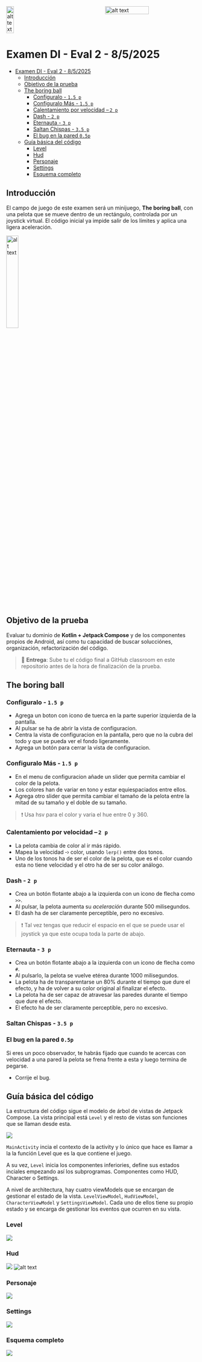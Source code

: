
<div style="display: flex; justify-content: space-between;">
  <img src="doc/txur.png" alt="alt text" style="width: 20%;">
  <img src="doc/eusko.png" alt="alt text" style="width: 48%;">
</div>

# Examen DI - Eval 2 - 8/5/2025

- [Examen DI - Eval 2 - 8/5/2025](#examen-di---eval-2---852025)
  - [Introducción](#introducción)
  - [Objetivo de la prueba](#objetivo-de-la-prueba)
  - [The boring ball](#the-boring-ball)
    - [Configuralo - `1.5 p`](#configuralo---15-p)
    - [Configuralo Más - `1.5 p`](#configuralo-más---15-p)
    - [Calentamiento por velocidad – `2 p`](#calentamiento-por-velocidad-2p)
    - [Dash - `2 p`](#dash---2-p)
    - [Eternauta - `3 p`](#eternauta---3-p)
    - [Saltan Chispas - `3.5 p`](#saltan-chispas---35-p)
    - [El bug en la pared `0.5p`](#el-bug-en-la-pared-05p)
  - [Guía básica del código](#guía-básica-del-código)
    - [Level](#level)
    - [Hud](#hud)
    - [Personaje](#personaje)
    - [Settings](#settings)
    - [Esquema completo](#esquema-completo)

## Introducción


El campo de juego de este examen será un minijuego, **The boring ball**, con una pelota que se mueve dentro de un rectángulo, controlada por un joystick virtual. El código inicial ya impide salir de los límites y aplica una ligera aceleración.

<img src="doc/hud.png" alt="alt text" style="width: 25%;">


## Objetivo de la prueba

Evaluar tu dominio de **Kotlin + Jetpack Compose** y de los componentes propios de Android, así como tu capacidad de buscar solucciónes, organización, refactorización del código.

> 🔔 **Entrega**: Sube tu el código final a GitHub classroom en este repositorio antes de la hora de finalización de la prueba.

## The boring ball

### Configuralo - `1.5 p`

 * Agrega un boton con icono de tuerca en la parte superior izquierda de la pantalla.
 * Al pulsar se ha de abrir la vista de configuracion.
 * Centra la vista de configuracion en la pantalla, pero que no la cubra del todo y que se pueda ver el fondo ligeramente.
 * Agrega un botón para cerrar la vista de configuracion.


### Configuralo Más - `1.5 p`

 * En el menu de configuracion añade un slider que permita cambiar el color de la pelota.
 * Los colores han de variar en tono y estar equiespaciados entre ellos.
 * Agrega otro slider que permita cambiar el tamaño de la pelota entre la mitad de su tamaño y el doble de su tamaño.

> ❗ Usa hsv para el color y varia el hue entre 0 y 360.
 
### Calentamiento por velocidad – `2 p`

 * La pelota cambia de color al ir más rápido.
 * Mapea la velocidad ‑› color, usando `lerp()` entre dos tonos. 
 * Uno de los tonos ha de ser el color de la pelota, que es el color cuando esta no tiene velocidad y el otro ha de ser su color análogo.

### Dash - `2 p`

 * Crea un botón flotante abajo a la izquierda con un icono de flecha como  `>>`.
 * Al pulsar, la pelota aumenta su *aceleración* durante 500 milisegundos.
 * El dash ha de ser claramente perceptible, pero no excesivo.

> ❗ Tal vez tengas que reducir el espacio en el que se puede usar el joystick ya que este ocupa toda la parte de abajo.
 
### Eternauta - `3 p`

* Crea un botón flotante abajo a la izquierda con un icono de flecha como `#`.
* Al pulsarlo, la pelota se vuelve etérea durante 1000 milisegundos. 
* La pelota ha de transparentarse un 80% durante el tiempo que dure el efecto, y ha de volver a su color original al finalizar el efecto.
* La pelota ha de ser capaz de atravesar las paredes durante el tiempo que dure el efecto.
* El efecto ha de ser claramente perceptible, pero no excesivo.

### Saltan Chispas - `3.5 p`


### El bug en la pared `0.5p`

Si eres un poco observador, te habrás fijado que cuando te acercas con velocidad a una pared la pelota se frena frente a esta y luego termina de pegarse.

* Corrije el bug.

  
## Guía básica del código

La estructura del código sigue el modelo de árbol de vistas de Jetpack Compose. La vista principal está `Level` y el resto de vistas son funciones que se llaman desde esta.

![](doc/Examen%20di_page-0005.jpg)
 
`MainActivity` incia el contexto de la activity y lo único que hace es llamar a la la función Level que es la que contiene el juego. 

A su vez, `Level` inicia los componentes inferiories, define sus estados inciales empezando así los subprogramas. Componentes como HUD, Character o Settings.

A nivel de architectura, hay cuatro viewModels que se encargan de gestionar el estado de la vista. `LevelViewModel`, `HudViewModel`, `CharacterViewModel` y `SettingsViewModel`. Cada uno de ellos tiene su propio estado y se encarga de gestionar los eventos que ocurren en su vista.

### Level
![](doc/Examen%20di_page-0003.jpg)

### Hud 
![](doc/Examen%20di_page-000.jpg)
![alt text](doc/hud1.png)

### Personaje
![](doc/Examen%20di_page-0001.jpg)

### Settings

![](doc/Examen%20di_page-0002.jpg)

### Esquema completo
![](doc/Examen%20di%20(1)_page-0001.jpg)
